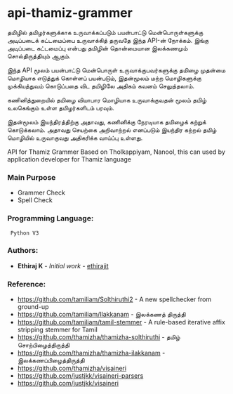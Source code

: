 # api-thamiz-grammer
தமிழில் தமிழர்களுக்காக உருவாக்கப்படும் பயன்பாட்டு மென்பொருள்களுக்கு அடிப்படைக் கட்டமைப்பை உருவாக்கித் தருவதே இந்த   API-ன் நோக்கம். இங்கு அடிப்படை கட்டமைப்பு என்பது தமிழின் தொன்மையான இலக்கணமும் சொல்திருத்தியும் ஆகும்.

இந்த API மூலம் பயன்பாட்டு மென்பொருள் உருவாக்குபவர்களுக்கு தமிழை முதன்மை மொழியாக எடுத்துக் கொள்ளப் பயன்படும், இதன்மூலம் மற்ற மொழிகளுக்கு முக்கியத்துவம் கொடுப்பதை விட தமிழிலே அதிகம் கவனம் செலுத்தலாம்.

கணினித்துறையில் தமிழை வியாபார மொழியாக உருவாக்குவதன் மூலம் தமிழ் உலகெங்கும் உள்ள தமிழர்களிடம் பரவும்.

இதன்மூலம் இயந்திரத்திற்கு அதாவது, கணினிக்கு நேரடியாக தமிழைக் கற்றுக் கொடுக்கலாம். அதாவது செயற்கை அறிவாற்றல்  எனப்படும் இயந்திர கற்றல் தமிழ் மொழியில் உருவாகுவது அதிகரிக்க வாய்ப்பு உள்ளது.

API for Thamiz Grammer Based on Tholkappiyam, Nanool, this can used by application developer for Thamiz language

### Main Purpose
* Grammer Check
* Spell Check

### Programming Language:
``` Python V3```

### Authors:
* **Ethiraj K** - *Initial work* - [ethirajit](https://github.com/ethirajit)

### Reference:
* https://github.com/tamiliam/Solthiruthi2 - A new spellchecker from ground-up
* https://github.com/tamiliam/Ilakkanam - இலக்கணத் திருத்தி
* https://github.com/tamiliam/tamil-stemmer - A rule-based iterative affix stripping stemmer for Tamil
* https://github.com/thamizha/thamizha-solthiruthi - தமிழ் சொற்பிழைத்திருத்தி
* https://github.com/thamizha/thamizha-ilakkanam - இலக்கணப்பிழைத்திருத்தி
* https://github.com/thamizha/visaineri
* https://github.com/justjkk/visaineri-parsers
* https://github.com/justjkk/visaineri
